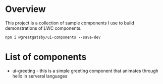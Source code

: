 # Overview

This project is a collection of sample components I use to build demonstrations of LWC components.

`npm i @greatgatsby/ui-components --save-dev`

# List of components

* ui-greeting - this is a simple greeting component that animates through hello in serveral languages
